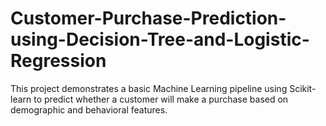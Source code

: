 # Customer-Purchase-Prediction-using-Decision-Tree-and-Logistic-Regression
This project demonstrates a basic Machine Learning pipeline using Scikit-learn to predict whether a customer will make a purchase based on demographic and behavioral features.
